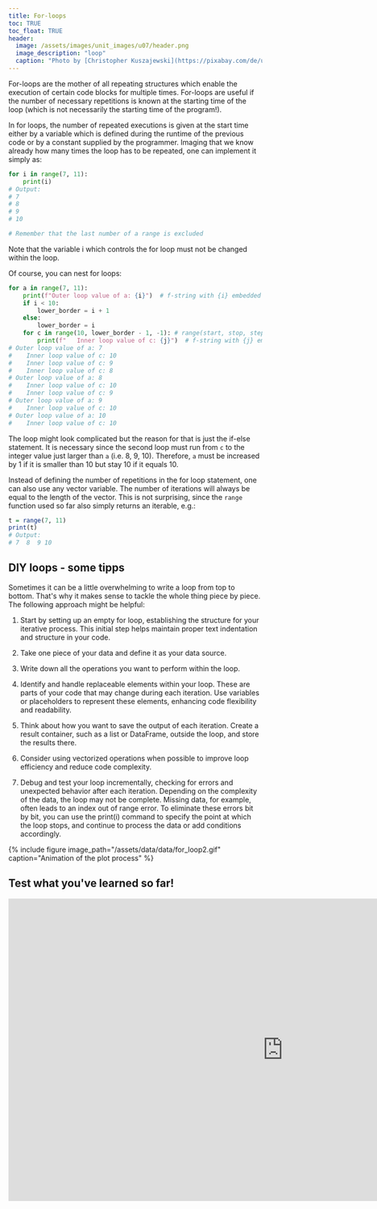 ```yaml
---
title: For-loops
toc: TRUE
toc_float: TRUE
header:
  image: /assets/images/unit_images/u07/header.png
  image_description: "loop"
  caption: "Photo by [Christopher Kuszajewski](https://pixabay.com/de/users/kuszapro-369349/?utm_source=link-attribution&amp;utm_medium=referral&amp;utm_campaign=image&amp;utm_content=583537) [from Pixabay](https://pixabay.com/de/?utm_source=link-attribution&amp;utm_medium=referral&amp;utm_campaign=image&amp;utm_content=583537)"
---
```


For-loops are the mother of all repeating structures which enable the execution of certain code blocks for multiple times. For-loops are useful if the number of necessary repetitions is known at the starting time of the loop (which is not necessarily the starting time of the program!).

In for loops, the number of repeated executions is given at the start time either by a variable which is defined during the runtime of the previous code or by a constant supplied by the programmer. Imaging that we know already how many times the loop has to be repeated, one can implement it simply as:

```python
for i in range(7, 11):
    print(i)
# Output:
# 7
# 8
# 9
# 10

# Remember that the last number of a range is excluded
```
Note that the variable i which controls the for loop must not be changed within the loop.

Of course, you can nest for loops:

```python
for a in range(7, 11):
    print(f"Outer loop value of a: {i}")  # f-string with {i} embedded
    if i < 10:
        lower_border = i + 1
    else:
        lower_border = i
    for c in range(10, lower_border - 1, -1): # range(start, stop, step size)
        print(f"   Inner loop value of c: {j}")  # f-string with {j} embedded
# Outer loop value of a: 7
#    Inner loop value of c: 10
#    Inner loop value of c: 9
#    Inner loop value of c: 8
# Outer loop value of a: 8
#    Inner loop value of c: 10
#    Inner loop value of c: 9
# Outer loop value of a: 9
#    Inner loop value of c: 10
# Outer loop value of a: 10
#    Inner loop value of c: 10
```

The loop might look complicated but the reason for that is just the if-else statement. It is necessary since the second loop must run from `c` to the integer value just larger than `a` (i.e. 8, 9, 10). Therefore, `a` must be increased by 1 if it is smaller than 10 but stay 10 if it equals 10.

Instead of defining the number of repetitions in the for loop statement, one can also use any vector variable. The number of iterations will always be equal to the length of the vector. This is not surprising, since the `range` function used so far also simply returns an iterable, e.g.:

```r
t = range(7, 11)
print(t)
# Output: 
# 7  8  9 10
```

## DIY loops - some tipps

Sometimes it can be a little overwhelming to write a loop from top to bottom. That's why it makes sense to tackle the whole thing piece by piece. The following approach might be helpful:

1. Start by setting up an empty for loop, establishing the structure for your iterative process. This initial step helps maintain proper text indentation and structure in your code.

2. Take one piece of your data and define it as your data source.

3. Write down all the operations you want to perform within the loop.

4. Identify and handle replaceable elements within your loop. These are parts of your code that may change during each iteration. Use variables or placeholders to represent these elements, enhancing code flexibility and readability.

5. Think about how you want to save the output of each iteration. Create a result container, such as a list or DataFrame, outside the loop, and store the results there.

6. Consider using vectorized operations when possible to improve loop efficiency and reduce code complexity.

7. Debug and test your loop incrementally, checking for errors and unexpected behavior after each iteration. Depending on the complexity of the data, the loop may not be complete. Missing data, for example, often leads to an index out of range error. To eliminate these errors bit by bit, you can use the print(i) command to specify the point at which the loop stops, and continue to process the data or add conditions accordingly.

{% include figure image_path="/assets/data/data/for_loop2.gif" caption="Animation of the plot process" %}


## Test what you've learned so far!

<iframe src="https://geomoer.github.io/moer-h5p-content/h5p-standalone-1.3.x/demo/base-r-unit07-forloops.html" width="1090" height="600" frameborder="0" allowfullscreen="allowfullscreen" allow="geolocation *; microphone *; camera *; midi *; encrypted-media *"> </iframe><script src="https://h5p.org/sites/all/modules/h5p/library/js/h5p-resizer.js" charset="UTF-8"></script> 






